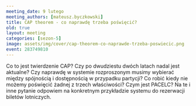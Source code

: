 ```yaml
---
meeting_date: 9 lutego
meeting_authors: [mateusz.byczkowski]
title: CAP theorem - co naprawdę trzeba poświęcić?
old: true
layout: meeting
categories: [sezon-5]
image: assets/img/cover/cap-theorem-co-naprawde-trzeba-poswiecic.png
event: 283749810
---
```


Co to jest twierdzenie CAP? Czy po dwudziestu dwóch latach nadal jest aktualne? 
Czy naprawdę w systemie rozproszonym musimy wybierać między spójnością i dostępnością w przypadku partycji? 
Co robić kiedy nie możemy poświęcić żadnej z trzech właściwości? Czym jest PACELC? 
Na te i inne pytanie odpowiem na konkretnym przykładzie systemu do rezerwacji biletów lotniczych.
